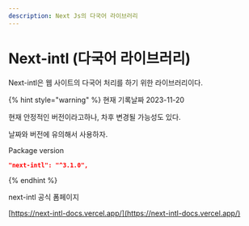 ```yaml
---
description: Next Js의 다국어 라이브러리
---
```


# Next-intl (다국어 라이브러리)

Next-intl은 웹 사이트의 다국어 처리를 하기 위한 라이브러리이다.

{% hint style="warning" %}
현재 기록날짜  2023-11-20

현재 안정적인 버전이라고하나, 차후 변경될 가능성도 있다.

날짜와 버전에 유의해서 사용하자.

Package version

```json
"next-intl": "^3.1.0",
```
{% endhint %}

next-intl 공식 폼페이지

[https://next-intl-docs.vercel.app/](https://next-intl-docs.vercel.app/)
